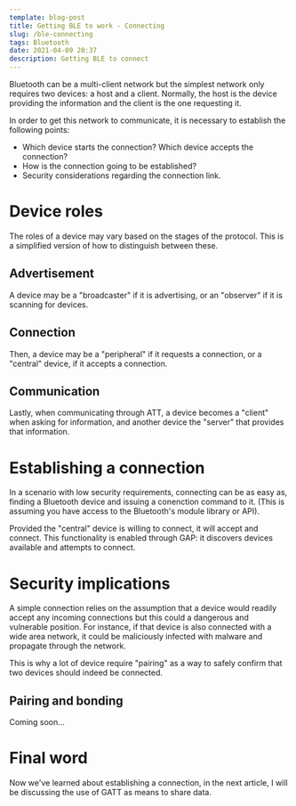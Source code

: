 ```yaml
---
template: blog-post
title: Getting BLE to work - Connecting
slug: /ble-connecting
tags: Bluetooth
date: 2021-04-09 20:37
description: Getting BLE to connect
---
```

Bluetooth can be a multi-client network but the simplest network only requires two devices: a host and a client. Normally, the host is the device providing the information and the client is the one requesting it. 

In order to get this network to communicate, it is necessary to establish the following points:
- Which device starts the connection? Which device accepts the connection?
- How is the connection going to be established? 
- Security considerations regarding the connection link.

# Device roles
The roles of a device may vary based on the stages of the protocol. This is a simplified version of how to distinguish between these.

## Advertisement
A device may be a "broadcaster" if it is advertising, or an "observer" if it is scanning for devices. 

## Connection
Then, a device may be a "peripheral" if it requests a connection, or a "central" device, if it accepts a connection.

## Communication 
Lastly, when communicating through ATT, a device becomes a "client" when asking for information, and another device the "server" that provides that information.

# Establishing a connection
In a scenario with low security requirements, connecting can be as easy as, finding a Bluetooth device and issuing a conenction command to it. (This is assuming you have access to the Bluetooth's module library or API).

Provided the "central" device is willing to connect, it will accept and connect. This functionality is enabled through GAP: it discovers devices available and attempts to connect. 

# Security implications
A simple connection relies on the assumption that a device would readily accept any incoming connections but this could a dangerous and vulnerable position. For instance, if that device is also connected with a wide area network, it could be maliciously infected with malware and propagate through the network. 

This is why a lot of device require "pairing" as a way to safely confirm that two devices should indeed be connected. 

## Pairing and bonding
Coming soon...

# Final word
Now we've learned about establishing a connection, in the next article, I will be discussing the use of GATT as means to share data.
